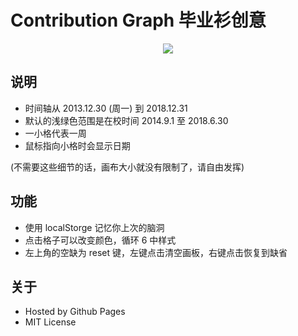 # Contribution Graph 毕业衫创意

<div align=center>
	<img src="https://user-images.githubusercontent.com/26399680/58850865-ef6a2880-86c2-11e9-92be-198265eac73e.png">
</div>

## 说明

- 时间轴从 2013.12.30 (周一) 到 2018.12.31
- 默认的浅绿色范围是在校时间 2014.9.1 至 2018.6.30
- 一小格代表一周
- 鼠标指向小格时会显示日期

(不需要这些细节的话，画布大小就没有限制了，请自由发挥)

## 功能

- 使用 localStorge 记忆你上次的脑洞
- 点击格子可以改变颜色，循环 6 中样式
- 左上角的空缺为 reset 键，左键点击清空画板，右键点击恢复到缺省

## 关于

- Hosted by Github Pages
- MIT License
